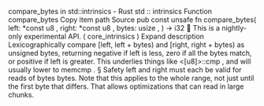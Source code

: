 compare_bytes in std::intrinsics - Rust
std
::
intrinsics
Function
compare_bytes
Copy item path
Source
pub const unsafe fn compare_bytes(
    left:
*const
u8
,
    right:
*const
u8
,
    bytes:
usize
,
) ->
i32
🔬
This is a nightly-only experimental API. (
core_intrinsics
)
Expand description
Lexicographically compare
[left, left + bytes)
and
[right, right + bytes)
as unsigned bytes, returning negative if
left
is less, zero if all the
bytes match, or positive if
left
is greater.
This underlies things like
<[u8]>::cmp
, and will usually lower to
memcmp
.
§
Safety
left
and
right
must each be
valid
for reads of
bytes
bytes.
Note that this applies to the whole range, not just until the first byte
that differs.  That allows optimizations that can read in large chunks.